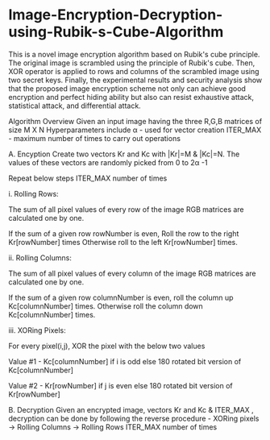 # Image-Encryption-Decryption-using-Rubik-s-Cube-Algorithm

This is a novel image encryption algorithm based on Rubik's cube principle. The original image is scrambled using the principle of Rubik's cube. Then, XOR operator is applied to rows and columns of the scrambled image using two secret keys. Finally, the experimental results and security analysis show that the proposed image encryption scheme not only can achieve good encryption and perfect hiding ability but also can resist exhaustive attack, statistical attack, and differential attack.

Algorithm Overview
Given an input image having the three R,G,B matrices of size M X N Hyperparameters include α - used for vector creation ITER_MAX - maximum number of times to carry out operations

A. Encyption
Create two vectors Kr and Kc with |Kr|=M & |Kc|=N. The values of these vectors are randomly picked from 0 to 2α -1

Repeat below steps ITER_MAX number of times

i. Rolling Rows:

The sum of all pixel values of every row of the image RGB matrices are calculated one by one.

If the sum of a given row rowNumber is even, Roll the row to the right Kr[rowNumber] times Otherwise roll to the left Kr[rowNumber] times.

ii. Rolling Columns:

The sum of all pixel values of every column of the image RGB matrices are calculated one by one.

If the sum of a given row columnNumber is even, roll the column up Kc[columnNumber] times. Otherwise roll the column down Kc[columnNumber] times.

iii. XORing Pixels:

For every pixel(i,j), XOR the pixel with the below two values

Value #1 - Kc[columnNumber] if i is odd else 180 rotated bit version of Kc[columnNumber]

Value #2 - Kr[rowNumber] if j is even else 180 rotated bit version of Kr[rowNumber]

B. Decryption
Given an encrypted image, vectors Kr and Kc & ITER_MAX , decryption can be done by following the reverse procedure - XORing pixels → Rolling Columns → Rolling Rows ITER_MAX number of times
